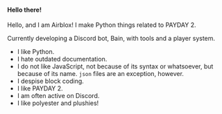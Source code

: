 #### Hello there!
Hello, and I am Airblox! I make Python things related to PAYDAY 2.

Currently developing a Discord bot, Bain, with tools and a player system.

- I like Python.
- I hate outdated documentation.
- I do not like JavaScript, not because of its syntax or whatsoever, but because of its name. `json` files are an exception, however.
- I despise block coding.
- I like PAYDAY 2.
- I am often active on Discord.
- I like polyester and plushies!
